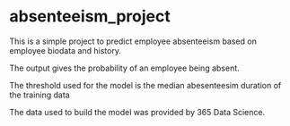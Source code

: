 # absenteeism_project


This is a simple project to predict employee absenteeism based on employee biodata and history.

The output gives the probability of an employee being absent.

The threshold used for the model is the median abesenteesim duration of the training data

The data used to build the model was provided by 365 Data Science.
